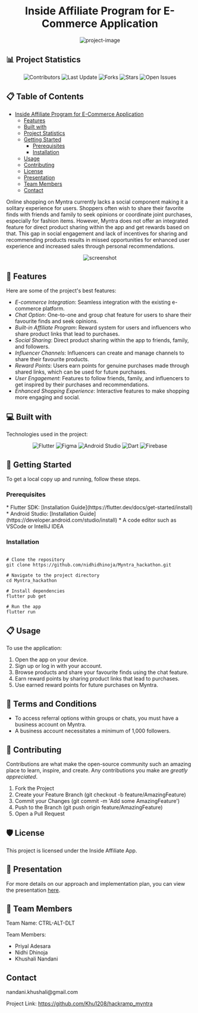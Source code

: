 <h1 align="center" id="title">Inside Affiliate Program for E-Commerce Application</h1>

<p align="center"><img src="https://socialify.git.ci/nidhidhinoja/Myntra_hackathon/image?font=KoHo&amp;language=1&amp;logo=https%3A%2F%2Flogolook.net%2Fwp-content%2Fuploads%2F2023%2F01%2FMyntra-Logo.png&amp;name=1&amp;pattern=Signal&amp;stargazers=1&amp;theme=Light" alt="project-image"></p>


<h2>📊 Project Statistics</h2>


<p align="center">
  <img src="https://img.shields.io/github/contributors/nidhidhinoja/Myntra_hackathon" alt="Contributors">
  <img src="https://img.shields.io/github/last-commit/nidhidhinoja/Myntra_hackathon" alt="Last Update">
  <img src="https://img.shields.io/github/forks/nidhidhinoja/Myntra_hackathon" alt="Forks">
  <img src="https://img.shields.io/github/stars/nidhidhinoja/Myntra_hackathon" alt="Stars">
  <img src="https://img.shields.io/github/issues/nidhidhinoja/Myntra_hackathon" alt="Open Issues">
</p>

<h2>📋 Table of Contents</h2>

- [Inside Affiliate Program for E-Commerce Application](#title)
  - [Features](#features)
  - [Built with](#built-with)
  - [Project Statistics](#project-statistics)
  - [Getting Started](#getting-started)
    - [Prerequisites](#prerequisites)
    - [Installation](#installation)
  - [Usage](#usage)
  - [Contributing](#contributing)
  - [License](#license)
  - [Presentation](#presentation)
  - [Team Members](#team-members)
  - [Contact](#contact)

<p id="description">Online shopping on Myntra currently lacks a social component making it a solitary experience for users. Shoppers often wish to share their favorite finds with friends and family to seek opinions or coordinate joint purchases, especially for fashion items. However, Myntra does not offer an integrated feature for direct product sharing within the app and get rewards based on that. This gap in social engagement and lack of incentives for sharing and recommending products results in missed opportunities for enhanced user experience and increased sales through personal recommendations.</p>

<div align="center">
  <img src="https://github.com/nidhidhinoja/Myntra_hackathon/assets/92723784/d300fffd-881d-4573-919e-0256ff17334b" alt="screenshot" />
</div>

<h2>🧐 Features</h2>

Here are some of the project's best features:
* *E-commerce Integration*: Seamless integration with the existing e-commerce platform.
* *Chat Option*: One-to-one and group chat feature for users to share their favourite finds and seek opinions.
* *Built-in Affiliate Program*: Reward system for users and influencers who share product links that lead to purchases.
* *Social Sharing*: Direct product sharing within the app to friends, family, and followers.
* *Influencer Channels*: Influencers can create and manage channels to share their favourite products.
* *Reward Points*: Users earn points for genuine purchases made through shared links, which can be used for future purchases.
* *User Engagement*: Features to follow friends, family, and influencers to get inspired by their purchases and recommendations.
* *Enhanced Shopping Experience*: Interactive features to make shopping more engaging and social.

<h2>💻 Built with</h2>

Technologies used in the project:
<p align="center">
  <img src="https://img.shields.io/badge/Flutter-02569B?style=for-the-badge&logo=flutter&logoColor=white" alt="Flutter">
  <img src="https://img.shields.io/badge/Figma-F24E1E?style=for-the-badge&logo=figma&logoColor=white" alt="Figma">
  <img src="https://img.shields.io/badge/Android_Studio-3DDC84?style=for-the-badge&logo=android-studio&logoColor=white" alt="Android Studio">
  <img src="https://img.shields.io/badge/Dart-0175C2?style=for-the-badge&logo=dart&logoColor=white" alt="Dart">
  <img src="https://img.shields.io/badge/Firebase-FFCA28?style=for-the-badge&logo=firebase&logoColor=black" alt="Firebase">
</p>

<h2>🚀 Getting Started</h2>

To get a local copy up and running, follow these steps.

<h3>Prerequisites</h3>
* Flutter SDK: [Installation Guide](https://flutter.dev/docs/get-started/install)
* Android Studio: [Installation Guide](https://developer.android.com/studio/install)
* A code editor such as VSCode or IntelliJ IDEA

<h3>Installation</h3>

<pre><code>
# Clone the repository
git clone https://github.com/nidhidhinoja/Myntra_hackathon.git

# Navigate to the project directory
cd Myntra_hackathon

# Install dependencies
flutter pub get

# Run the app
flutter run
</code></pre>


<h2>📋 Usage</h2>

To use the application:
1. Open the app on your device.
2. Sign up or log in with your account.
3. Browse products and share your favourite finds using the chat feature.
4. Earn reward points by sharing product links that lead to purchases.
5. Use earned reward points for future purchases on Myntra.

## 📄 Terms and Conditions

- To access referral options within groups or chats, you must have a business account on Myntra.
- A business account necessitates a minimum of 1,000 followers.


<h2>🤝 Contributing</h2>

Contributions are what make the open-source community such an amazing place to learn, inspire, and create. Any contributions you make are *greatly appreciated*.

1. Fork the Project
2. Create your Feature Branch (git checkout -b feature/AmazingFeature)
3. Commit your Changes (git commit -m 'Add some AmazingFeature')
4. Push to the Branch (git push origin feature/AmazingFeature)
5. Open a Pull Request

<h2>🛡 License</h2>

This project is licensed under the Inside Affiliate App.

<h2>📄 Presentation</h2>

For more details on our approach and implementation plan, you can view the presentation [here](https://www.canva.com/design/DAGKkWODO-w/bEhvp35_201TRSpH0xchoA/edit?utm_content=DAGKkWODO-w&utm_campaign=designshare&utm_medium=link2&utm_source=sharebutton).

<h2>👥 Team Members</h2>

Team Name: CTRL-ALT-DLT

Team Members:
* Priyal Adesara
* Nidhi Dhinoja
* Khushali Nandani

<h2>Contact</h2>
nandani.khushali@gmail.com

Project Link: https://github.com/Khu1208/hackramp_myntra
